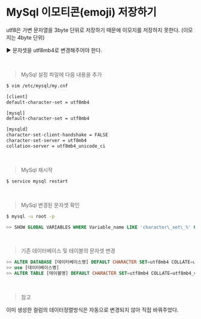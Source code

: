 # MySql 이모티콘(emoji) 저장하기
 

utf8은 가변 문자열을 3byte 단위로 저장하기 때문에 이모지를 저장하지 못한다. (이모지는 4byte 단위)

▶ 문자셋을 utf8mb4로 변경해주어야 한다.

<br>

> MySql 설정 파일에 다음 내용을 추가

```bash
$ vim /etc/mysql/my.cnf
```

```bash
[client]
default-character-set = utf8mb4

[mysql]
default-character-set = utf8mb4

[mysqld]
character-set-client-handshake = FALSE
character-set-server = utf8mb4
collation-server = utf8mb4_unicode_ci
```

<br>

> MySql 재시작

```bash
$ service mysql restart
```

<br>

> MySql 변경된 문자셋 확인

```bash
$ mysql -u root -p
```

```sql
>> SHOW GLOBAL VARIABLES WHERE Variable_name LIKE 'character\_set\_%' OR Variable_name LIKE 'collation%';
```

<br>

> 기존 데이터베이스 및 테이블의 문자셋 변경

```sql
>> ALTER DATABASE [데이터베이스명] DEFAULT CHARACTER SET=utf8mb4 COLLATE=utf8mb4_unicode_ci;
>> use [데이터베이스명]
>> ALTER TABLE [테이블명] DEFAULT CHARACTER SET=utf8mb4 COLLATE=utf8mb4_unicode_ci;
```

<br>

> 참고

이미 생성한 컬럼의 데이터정렬방식은 자동으로 변경되지 않아 직접 바꿔주었다.
